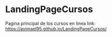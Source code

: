 # LandingPageCursos
Pagina principal de los cursos en linea 
link: https://avimael95.github.io/LandingPageCursos/
